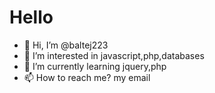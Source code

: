 # Hello
- 👋 Hi, I’m @baltej223
- 👀 I’m interested in javascript,php,databases 
- 🌱 I’m currently learning jquery,php
- 📫 How to reach me? my email

<!---
baltej223/baltej223 is a ✨ special ✨ repository because its `README.md` (this file) appears on your GitHub profile.
You can click the Preview link to take a look at your changes.
--->
